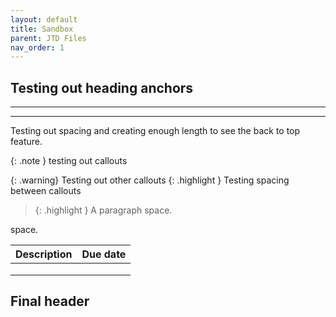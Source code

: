 ```yaml
---
layout: default
title: Sandbox
parent: JTD Files
nav_order: 1
---
```

## Testing out heading anchors
----

[^1]: [A note link for learning--notes end up at the bottom of the page](https://www.google.ca).

----
Testing out spacing and creating enough length to see the back to top feature.

{: .note } testing out callouts

{: .warning} 
Testing out other callouts
{: .highlight } 
Testing spacing between callouts
> {: .highlight }
  A paragraph
space.

space.


| Description | Due date |
| ----------- | -------- |
|             |          |
|             |          |
|             |          |

## Final header

